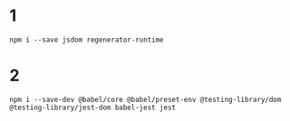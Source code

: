 # 1 

```npm i --save jsdom regenerator-runtime```

# 2

```npm i --save-dev @babel/core @babel/preset-env @testing-library/dom @testing-library/jest-dom babel-jest jest```

